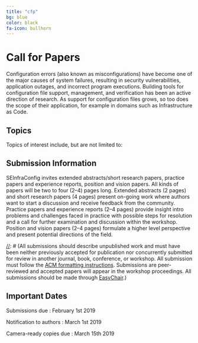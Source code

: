```yaml
---
title: "cfp"
bg: blue
color: black
fa-icon: bullhorn
---
```


# Call for Papers

Configuration errors (also known as misconfigurations) have become one of the major causes of system failures, resulting in security vulnerabilities, application outages, and incorrect program executions.
Building tools for configuration file support, management, and verification has been an active direction of research.
As support for configuration files grows, so too does the scope of their application, for example in domains such as Infrastructure as Code.

## Topics

Topics of interest include, but are not limited to:

## Submission Information

SEInfraConfig invites extended abstracts/short research papers, practice papers and experience reports, position and vision papers. 
All kinds of papers will be two to four (2–4) pages long. 
Extended abstracts (2 pages) and short research papers (4 pages) present on-going work where authors want to start a discussion and receive feedback from the community. 
Practice papers and experience reports (2–4 pages) provide insight intro problems and challenges faced in practice with possible steps for resolution and a call for further examination and discussion within the workshop. 
Position and vision papers (2–4 pages) formulate a higher level perspective and present potential directions of the field.

[//]: # (All submissions should describe unpublished work and must have been neither previously accepted for publication nor concurrently submitted for review in another journal, book, conference, or workshop. All submission must follow the [ACM formatting instructions](https://www.icse2018.org/track/icse-2018-Double-blind-review#Formatting). Submissions are peer-reviewed and accepted papers will appear in the workshop proceedings. All submissions should be made through [EasyChair](https://easychair.org/conferences/?conf=wapi18).)

## Important Dates

Submissions due
: February 1st 2019

Notification to authors
: March 1st 2019

Camera-ready copies due
: March 15th 2019

[//]: # (The official publication date of the workshop proceedings is the date the proceedings are made available in the ACM Library. This date may be up to two weeks prior to the first day of ICSE 2018. The official publication date affects the deadline for any patent filings related to published work.)
